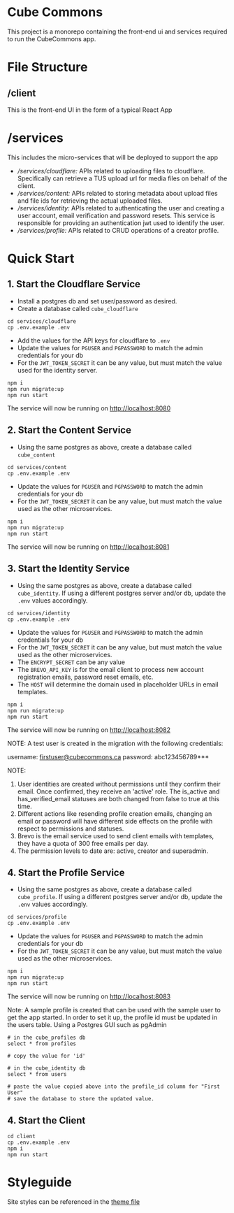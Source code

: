 # Cube Commons

This project is a monorepo containing the front-end ui and services required to run the CubeCommons app.

# File Structure

## /client

This is the front-end UI in the form of a typical React App

# /services

This includes the micro-services that will be deployed to support the app

- */services/cloudflare:* APIs related to uploading files to cloudflare. Specifically can retrieve a TUS upload url for media files on behalf of the client.
- */services/content:* APIs related to storing metadata about upload files and file ids for retrieving the actual uploaded files.
- */services/identity:* APIs related to authenticating the user and creating a user account, email verification and password resets. This service is responsible for providing an authentication jwt used to identify the user.
- */services/profile:* APIs related to CRUD operations of a creator profile.

# Quick Start

## 1. Start the Cloudflare Service

- Install a postgres db and set user/password as desired.
- Create a database called `cube_cloudflare`

```
cd services/cloudflare
cp .env.example .env
```

- Add the values for the API keys for cloudflare to `.env`
- Update the values for `PGUSER` and `PGPASSWORD` to match the admin credentials for your db
- For the `JWT_TOKEN_SECRET` it can be any value, but must match the value used for the identity server.

```
npm i
npm run migrate:up
npm run start
```

The service will now be running on [http://localhost:8080](http://localhost:8080)

## 2. Start the Content Service

- Using the same postgres as above, create a database called `cube_content`

```
cd services/content
cp .env.example .env
```

- Update the values for `PGUSER` and `PGPASSWORD` to match the admin credentials for your db
- For the `JWT_TOKEN_SECRET` it can be any value, but must match the value used as the other microservices.

```
npm i
npm run migrate:up
npm run start
```

The service will now be running on [http://localhost:8081](http://localhost:8081)

## 3. Start the Identity Service

- Using the same postgres as above, create a database called `cube_identity`. If using a different postgres server and/or db, update the `.env` values accordingly.

```
cd services/identity
cp .env.example .env
```

- Update the values for `PGUSER` and `PGPASSWORD` to match the admin credentials for your db
- For the `JWT_TOKEN_SECRET` it can be any value, but must match the value used as the other microservices.
- The `ENCRYPT_SECRET` can be any value
- The `BREVO_API_KEY` is for the email client to process new account registration emails, password reset emails, etc.
- The `HOST` will determine the domain used in placeholder URLs in email templates.

```
npm i
npm run migrate:up
npm run start
```

The service will now be running on [http://localhost:8082](http://localhost:8082)

NOTE: A test user is created in the migration with the following credentials:

username: firstuser@cubecommons.ca
password: abc123456789***

NOTE:
1. User identities are created without permissions until they confirm their email.  Once confirmed, they receive an 'active' role.  The is_active and has_verified_email statuses are both changed from false to true at this time.
2. Different actions like resending profile creation emails, changing an email or password will have different side effects on the profile with respect to permissions and statuses.
3. Brevo is the email service used to send client emails with templates, they have a quota of 300 free emails per day.
4. The permission levels to date are: active, creator and superadmin.

## 4. Start the Profile Service

- Using the same postgres as above, create a database called `cube_profile`. If using a different postgres server and/or db, update the `.env` values accordingly.

```
cd services/profile
cp .env.example .env
```

- Update the values for `PGUSER` and `PGPASSWORD` to match the admin credentials for your db
- For the `JWT_TOKEN_SECRET` it can be any value, but must match the value used as the other microservices.

```
npm i
npm run migrate:up
npm run start
```

The service will now be running on [http://localhost:8083](http://localhost:8083)

Note: A sample profile is created that can be used with the sample user to get the app started. In order to set it up, the
profile id must be updated in the users table. Using a Postgres GUI such as pgAdmin

```
# in the cube_profiles db
select * from profiles

# copy the value for 'id'

# in the cube_identity db
select * from users

# paste the value copied above into the profile_id column for "First User"
# save the database to store the updated value.
```

## 4. Start the Client

```
cd client
cp .env.example .env
npm i
npm run start
```

# Styleguide

Site styles can be referenced in the [theme file](https://github.com/cubeca/cube_ui/blob/main/client/src/theme/index.ts)